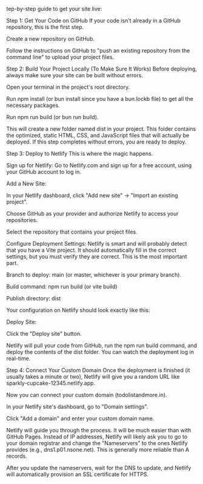 tep-by-step guide to get your site live:

Step 1: Get Your Code on GitHub
If your code isn't already in a GitHub repository, this is the first step.

Create a new repository on GitHub.

Follow the instructions on GitHub to "push an existing repository from the command line" to upload your project files.

Step 2: Build Your Project Locally (To Make Sure It Works)
Before deploying, always make sure your site can be built without errors.

Open your terminal in the project's root directory.

Run npm install (or bun install since you have a bun.lockb file) to get all the necessary packages.

Run npm run build (or bun run build).

This will create a new folder named dist in your project. This folder contains the optimized, static HTML, CSS, and JavaScript files that will actually be deployed. If this step completes without errors, you are ready to deploy.

Step 3: Deploy to Netlify
This is where the magic happens.

Sign up for Netlify: Go to Netlify.com and sign up for a free account, using your GitHub account to log in.

Add a New Site:

In your Netlify dashboard, click "Add new site" -> "Import an existing project".

Choose GitHub as your provider and authorize Netlify to access your repositories.

Select the repository that contains your project files.

Configure Deployment Settings:
Netlify is smart and will probably detect that you have a Vite project. It should automatically fill in the correct settings, but you must verify they are correct. This is the most important part.

Branch to deploy: main (or master, whichever is your primary branch).

Build command: npm run build (or vite build)

Publish directory: dist

Your configuration on Netlify should look exactly like this:

Deploy Site:

Click the "Deploy site" button.

Netlify will pull your code from GitHub, run the npm run build command, and deploy the contents of the dist folder. You can watch the deployment log in real-time.

Step 4: Connect Your Custom Domain
Once the deployment is finished (it usually takes a minute or two), Netlify will give you a random URL like sparkly-cupcake-12345.netlify.app.

Now you can connect your custom domain (todolistandmore.in).

In your Netlify site's dashboard, go to "Domain settings".

Click "Add a domain" and enter your custom domain name.

Netlify will guide you through the process. It will be much easier than with GitHub Pages. Instead of IP addresses, Netlify will likely ask you to go to your domain registrar and change the "Nameservers" to the ones Netlify provides (e.g., dns1.p01.nsone.net). This is generally more reliable than A records.

After you update the nameservers, wait for the DNS to update, and Netlify will automatically provision an SSL certificate for HTTPS.
